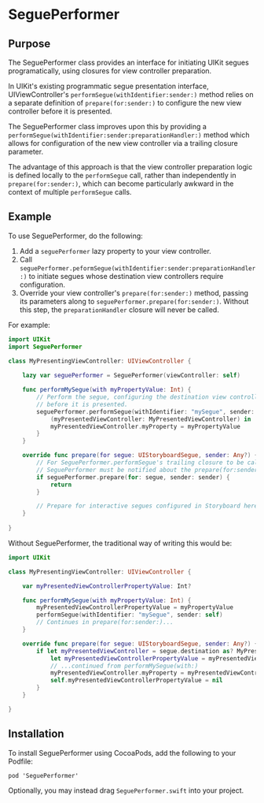 # SeguePerformer

## Purpose

The SeguePerformer class provides an interface for initiating UIKit segues
programatically, using closures for view controller preparation.

In UIKit's existing programmatic segue presentation interface,
UIViewController's `performSegue(withIdentifier:sender:)` method relies on a
separate definition of `prepare(for:sender:)` to configure the new view
controller before it is presented.

The SeguePerformer class improves upon this by providing a
`performSegue(withIdentifier:sender:preparationHandler:)` method which allows for
configuration of the new view controller via a trailing closure parameter.

The advantage of this approach is that the view controller preparation logic is
defined locally to the `performSegue` call, rather than independently in
`prepare(for:sender:)`, which can become particularly awkward in the context of 
multiple `performSegue` calls.

## Example

To use SeguePerformer, do the following:

1. Add a `seguePerformer` lazy property to your view controller.
2. Call `seguePerformer.peformSegue(withIdentifier:sender:preparationHandler:)` to initiate segues whose destination view controllers require configuration.
3. Override your view controller's `prepare(for:sender:)` method, passing its parameters along to `seguePerformer.prepare(for:sender:)`. Without this step, the `preparationHandler` closure will never be called.

For example:

```swift
import UIKit
import SeguePerformer

class MyPresentingViewController: UIViewController {
    
    lazy var seguePerformer = SeguePerformer(viewController: self)

    func performMySegue(with myPropertyValue: Int) {
        // Perform the segue, configuring the destination view controller
        // before it is presented.
        seguePerformer.performSegue(withIdentifier: "mySegue", sender: self) {
            (myPresentedViewController: MyPresentedViewController) in
            myPresentedViewController.myProperty = myPropertyValue
        }
    }

    override func prepare(for segue: UIStoryboardSegue, sender: Any?) {
        // For SeguePerformer.performSegue's trailing closure to be called,
        // SeguePerformer must be notified about the prepare(for:sender:) call.
        if seguePerformer.prepare(for: segue, sender: sender) {
            return
        }

        // Prepare for interactive segues configured in Storyboard here.
    }
 
}
```

Without SeguePerformer, the traditional way of writing this would be:

```swift
import UIKit

class MyPresentingViewController: UIViewController {

    var myPresentedViewControllerPropertyValue: Int?

    func performMySegue(with myPropertyValue: Int) {
        myPresentedViewControllerPropertyValue = myPropertyValue
        performSegue(withIdentifier: "mySegue", sender: self)
        // Continues in prepare(for:sender:)...
    }

    override func prepare(for segue: UIStoryboardSegue, sender: Any?) {
        if let myPresentedViewController = segue.destination as? MyPresentedViewController,
            let myPresentedViewControllerPropertyValue = myPresentedViewControllerPropertyValue {
            // ...continued from performMySegue(with:)
            myPresentedViewController.myProperty = myPresentedViewControllerPropertyValue
            self.myPresentedViewControllerPropertyValue = nil
        }
    }

}
```

## Installation

To install SeguePerformer using CocoaPods, add the following to your Podfile:

```
pod 'SeguePerformer'
```

Optionally, you may instead drag `SeguePerformer.swift` into your project.
